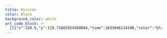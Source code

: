 ```yaml
---
title: Winston
color: Black
background_color: white
art_code_block: >-
  [[{"x":328.5,"y":119.71665954589844,"time":1633046114190,"color":"black"},{"x":322.5,"y":119.71665954589844,"time":1633046114407,"color":"black"},{"x":315.5,"y":118.71665954589844,"time":1633046114440,"color":"black"},{"x":309.5,"y":118.71665954589844,"time":1633046114474,"color":"black"},{"x":301.5,"y":116.71665954589844,"time":1633046114523,"color":"black"},{"x":293.5,"y":116.71665954589844,"time":1633046114574,"color":"black"},{"x":284.5,"y":115.71665954589844,"time":1633046114624,"color":"black"},{"x":278.5,"y":115.71665954589844,"time":1633046114657,"color":"black"},{"x":272.5,"y":115.71665954589844,"time":1633046114691,"color":"black"},{"x":267.5,"y":115.71665954589844,"time":1633046114708,"color":"black"},{"x":259.5,"y":115.71665954589844,"time":1633046114742,"color":"black"},{"x":252.5,"y":115.71665954589844,"time":1633046114785,"color":"black"},{"x":246.5,"y":115.71665954589844,"time":1633046114821,"color":"black"},{"x":241.5,"y":115.71665954589844,"time":1633046114837,"color":"black"},{"x":236.5,"y":115.71665954589844,"time":1633046114870,"color":"black"},{"x":227.5,"y":114.71665954589844,"time":1633046114919,"color":"black"},{"x":220.5,"y":114.71665954589844,"time":1633046114953,"color":"black"},{"x":214.5,"y":114.71665954589844,"time":1633046114986,"color":"black"},{"x":207.5,"y":114.71665954589844,"time":1633046115019,"color":"black"},{"x":201.5,"y":114.71665954589844,"time":1633046115036,"color":"black"},{"x":196.5,"y":114.71665954589844,"time":1633046115069,"color":"black"},{"x":190.5,"y":114.71665954589844,"time":1633046115102,"color":"black"},{"x":182.5,"y":115.71665954589844,"time":1633046115139,"color":"black"},{"x":170.5,"y":116.71665954589844,"time":1633046115173,"color":"black"},{"x":165.5,"y":119.71665954589844,"time":1633046115206,"color":"black"},{"x":160.5,"y":120.71665954589844,"time":1633046115240,"color":"black"},{"x":152.5,"y":124.71665954589844,"time":1633046115314,"color":"black"},{"x":147.5,"y":127.71665954589844,"time":1633046115350,"color":"black"},{"x":143.5,"y":131.71665954589844,"time":1633046115401,"color":"black"},{"x":139.5,"y":135.71665954589844,"time":1633046115467,"color":"black"},{"x":135.5,"y":141.71665954589844,"time":1633046115502,"color":"black"},{"x":130.5,"y":150.71665954589844,"time":1633046115536,"color":"black"},{"x":128.5,"y":156.71665954589844,"time":1633046115585,"color":"black"},{"x":125.5,"y":161.71665954589844,"time":1633046115619,"color":"black"},{"x":124.5,"y":166.71665954589844,"time":1633046115651,"color":"black"},{"x":122.5,"y":172.71665954589844,"time":1633046115701,"color":"black"},{"x":120.5,"y":180.71665954589844,"time":1633046115752,"color":"black"},{"x":118.5,"y":186.71665954589844,"time":1633046115785,"color":"black"},{"x":117.5,"y":196.71665954589844,"time":1633046115836,"color":"black"},{"x":117.5,"y":204.71665954589844,"time":1633046115869,"color":"black"},{"x":117.5,"y":210.71665954589844,"time":1633046115885,"color":"black"},{"x":117.5,"y":219.71665954589844,"time":1633046115921,"color":"black"},{"x":117.5,"y":225.71665954589844,"time":1633046115954,"color":"black"},{"x":117.5,"y":235.71665954589844,"time":1633046115989,"color":"black"},{"x":119.5,"y":244.71665954589844,"time":1633046116028,"color":"black"},{"x":120.5,"y":252.71665954589844,"time":1633046116067,"color":"black"},{"x":121.5,"y":257.71665954589844,"time":1633046116084,"color":"black"},{"x":121.5,"y":262.71665954589844,"time":1633046116119,"color":"black"},{"x":121.5,"y":269.71665954589844,"time":1633046116151,"color":"black"},{"x":122.5,"y":275.71665954589844,"time":1633046116168,"color":"black"},{"x":122.5,"y":283.71665954589844,"time":1633046116203,"color":"black"},{"x":121.5,"y":297.71665954589844,"time":1633046116237,"color":"black"},{"x":121.5,"y":302.71665954589844,"time":1633046116253,"color":"black"},{"x":121.5,"y":310.71665954589844,"time":1633046116287,"color":"black"},{"x":121.5,"y":317.71665954589844,"time":1633046116323,"color":"black"},{"x":121.5,"y":325.71665954589844,"time":1633046116374,"color":"black"},{"x":122.5,"y":330.71665954589844,"time":1633046116408,"color":"black"},{"x":122.5,"y":336.71665954589844,"time":1633046116469,"color":"black"},{"x":123.5,"y":342.71665954589844,"time":1633046116523,"color":"black"},{"x":125.5,"y":347.71665954589844,"time":1633046116542,"color":"black"},{"x":128.5,"y":355.71665954589844,"time":1633046116605,"color":"black"},{"x":131.5,"y":361.71665954589844,"time":1633046116623,"color":"black"},{"x":134.5,"y":368.71665954589844,"time":1633046116658,"color":"black"},{"x":138.5,"y":374.71665954589844,"time":1633046116691,"color":"black"},{"x":142.5,"y":381.71665954589844,"time":1633046116737,"color":"black"},{"x":145.5,"y":386.71665954589844,"time":1633046116752,"color":"black"},{"x":152.5,"y":394.71665954589844,"time":1633046116773,"color":"black"},{"x":157.5,"y":402.71665954589844,"time":1633046116807,"color":"black"},{"x":162.5,"y":406.71665954589844,"time":1633046116823,"color":"black"},{"x":166.5,"y":410.71665954589844,"time":1633046116841,"color":"black"},{"x":172.5,"y":415.71665954589844,"time":1633046116873,"color":"black"},{"x":176.5,"y":418.71665954589844,"time":1633046116907,"color":"black"},{"x":181.5,"y":422.71665954589844,"time":1633046116940,"color":"black"},{"x":186.5,"y":424.71665954589844,"time":1633046116974,"color":"black"},{"x":192.5,"y":426.71665954589844,"time":1633046117040,"color":"black"},{"x":197.5,"y":429.71665954589844,"time":1633046117107,"color":"black"},{"x":202.5,"y":430.71665954589844,"time":1633046117141,"color":"black"},{"x":209.5,"y":432.71665954589844,"time":1633046117174,"color":"black"},{"x":216.5,"y":434.71665954589844,"time":1633046117237,"color":"black"},{"x":223.5,"y":436.71665954589844,"time":1633046117272,"color":"black"},{"x":232.5,"y":441.71665954589844,"time":1633046117323,"color":"black"},{"x":242.5,"y":445.71665954589844,"time":1633046117359,"color":"black"},{"x":247.5,"y":446.71665954589844,"time":1633046117377,"color":"black"},{"x":257.5,"y":449.71665954589844,"time":1633046117409,"color":"black"},{"x":263.5,"y":450.71665954589844,"time":1633046117440,"color":"black"},{"x":272.5,"y":450.71665954589844,"time":1633046117532,"color":"black"},{"x":278.5,"y":450.71665954589844,"time":1633046117573,"color":"black"},{"x":288.5,"y":448.71665954589844,"time":1633046117590,"color":"black"},{"x":295.5,"y":447.71665954589844,"time":1633046117626,"color":"black"},{"x":301.5,"y":445.71665954589844,"time":1633046117657,"color":"black"},{"x":308.5,"y":443.71665954589844,"time":1633046117691,"color":"black"},{"x":316.5,"y":440.71665954589844,"time":1633046117725,"color":"black"},{"x":321.5,"y":436.71665954589844,"time":1633046117774,"color":"black"},{"x":324.5,"y":432.71665954589844,"time":1633046117807,"color":"black"},{"x":326.5,"y":427.71665954589844,"time":1633046117856,"color":"black"},{"x":328.5,"y":421.71665954589844,"time":1633046117891,"color":"black"},{"x":330.5,"y":415.71665954589844,"time":1633046117924,"color":"black"},{"x":332.5,"y":410.71665954589844,"time":1633046117959,"color":"black"},{"x":333.5,"y":403.71665954589844,"time":1633046118020,"color":"black"},{"x":335.5,"y":396.71665954589844,"time":1633046118055,"color":"black"},{"x":337.5,"y":387.71665954589844,"time":1633046118093,"color":"black"},{"x":338.5,"y":382.71665954589844,"time":1633046118124,"color":"black"},{"x":339.5,"y":375.71665954589844,"time":1633046118143,"color":"black"},{"x":339.5,"y":370.71665954589844,"time":1633046118164,"color":"black"},{"x":341.5,"y":364.71665954589844,"time":1633046118207,"color":"black"},{"x":343.5,"y":352.71665954589844,"time":1633046118224,"color":"black"},{"x":344.5,"y":342.71665954589844,"time":1633046118243,"color":"black"},{"x":345.5,"y":334.71665954589844,"time":1633046118266,"color":"black"},{"x":346.5,"y":328.71665954589844,"time":1633046118284,"color":"black"},{"x":348.5,"y":322.71665954589844,"time":1633046118302,"color":"black"},{"x":349.5,"y":316.71665954589844,"time":1633046118321,"color":"black"},{"x":350.5,"y":311.71665954589844,"time":1633046118340,"color":"black"},{"x":351.5,"y":306.71665954589844,"time":1633046118356,"color":"black"},{"x":352.5,"y":301.71665954589844,"time":1633046118373,"color":"black"},{"x":353.5,"y":293.71665954589844,"time":1633046118391,"color":"black"},{"x":354.5,"y":288.71665954589844,"time":1633046118411,"color":"black"},{"x":355.5,"y":282.71665954589844,"time":1633046118432,"color":"black"},{"x":356.5,"y":272.71665954589844,"time":1633046118453,"color":"black"},{"x":357.5,"y":266.71665954589844,"time":1633046118472,"color":"black"},{"x":358.5,"y":259.71665954589844,"time":1633046118490,"color":"black"},{"x":359.5,"y":251.71665954589844,"time":1633046118506,"color":"black"},{"x":360.5,"y":244.71665954589844,"time":1633046118541,"color":"black"},{"x":360.5,"y":237.71665954589844,"time":1633046118577,"color":"black"},{"x":360.5,"y":228.71665954589844,"time":1633046118597,"color":"black"},{"x":360.5,"y":220.71665954589844,"time":1633046118626,"color":"black"},{"x":358.5,"y":204.71665954589844,"time":1633046118648,"color":"black"},{"x":356.5,"y":195.71665954589844,"time":1633046118685,"color":"black"},{"x":355.5,"y":188.71665954589844,"time":1633046118706,"color":"black"},{"x":352.5,"y":180.71665954589844,"time":1633046118743,"color":"black"},{"x":349.5,"y":169.71665954589844,"time":1633046118791,"color":"black"},{"x":347.5,"y":160.71665954589844,"time":1633046118824,"color":"black"},{"x":345.5,"y":153.71665954589844,"time":1633046118857,"color":"black"},{"x":343.5,"y":147.71665954589844,"time":1633046118891,"color":"black"},{"x":341.5,"y":142.71665954589844,"time":1633046118924,"color":"black"},{"x":339.5,"y":136.71665954589844,"time":1633046118972,"color":"black"},{"x":336.5,"y":131.71665954589844,"time":1633046119039,"color":"black"},{"x":332.5,"y":127.71665954589844,"time":1633046119106,"color":"black"},{"x":327.5,"y":124.71665954589844,"time":1633046119178,"color":"black"},{"x":322.5,"y":121.71665954589844,"time":1633046119257,"color":"black"},{"x":317.5,"y":120.71665954589844,"time":1633046119373,"color":"black"},{"x":327.5,"y":124.71665954589844,"time":1633046119178,"color":"black"}],[{"x":179.5,"y":203.71665954589844,"time":1633046120438,"color":"black"},{"x":172.5,"y":204.71665954589844,"time":1633046120596,"color":"black"},{"x":164.5,"y":206.71665954589844,"time":1633046120661,"color":"black"},{"x":158.5,"y":207.71665954589844,"time":1633046120711,"color":"black"},{"x":152.5,"y":210.71665954589844,"time":1633046120762,"color":"black"},{"x":149.5,"y":216.71665954589844,"time":1633046120850,"color":"black"},{"x":147.5,"y":222.71665954589844,"time":1633046120897,"color":"black"},{"x":148.5,"y":231.71665954589844,"time":1633046120946,"color":"black"},{"x":150.5,"y":236.71665954589844,"time":1633046120965,"color":"black"},{"x":155.5,"y":243.71665954589844,"time":1633046120999,"color":"black"},{"x":160.5,"y":248.71665954589844,"time":1633046121040,"color":"black"},{"x":165.5,"y":252.71665954589844,"time":1633046121083,"color":"black"},{"x":174.5,"y":257.71665954589844,"time":1633046121132,"color":"black"},{"x":178.5,"y":260.71665954589844,"time":1633046121160,"color":"black"},{"x":184.5,"y":262.71665954589844,"time":1633046121182,"color":"black"},{"x":191.5,"y":265.71665954589844,"time":1633046121225,"color":"black"},{"x":196.5,"y":266.71665954589844,"time":1633046121260,"color":"black"},{"x":202.5,"y":266.71665954589844,"time":1633046121297,"color":"black"},{"x":207.5,"y":265.71665954589844,"time":1633046121325,"color":"black"},{"x":211.5,"y":261.71665954589844,"time":1633046121367,"color":"black"},{"x":215.5,"y":257.71665954589844,"time":1633046121393,"color":"black"},{"x":219.5,"y":251.71665954589844,"time":1633046121416,"color":"black"},{"x":223.5,"y":241.71665954589844,"time":1633046121460,"color":"black"},{"x":223.5,"y":233.71665954589844,"time":1633046121496,"color":"black"},{"x":222.5,"y":226.71665954589844,"time":1633046121529,"color":"black"},{"x":216.5,"y":220.71665954589844,"time":1633046121580,"color":"black"},{"x":212.5,"y":216.71665954589844,"time":1633046121631,"color":"black"},{"x":207.5,"y":213.71665954589844,"time":1633046121648,"color":"black"},{"x":201.5,"y":208.71665954589844,"time":1633046121678,"color":"black"},{"x":193.5,"y":206.71665954589844,"time":1633046121778,"color":"black"},{"x":188.5,"y":205.71665954589844,"time":1633046121828,"color":"black"},{"x":179.5,"y":206.71665954589844,"time":1633046121885,"color":"black"},{"x":174.5,"y":207.71665954589844,"time":1633046122010,"color":"black"},{"x":169.5,"y":208.71665954589844,"time":1633046122281,"color":"black"},{"x":179.5,"y":206.71665954589844,"time":1633046121885,"color":"black"}],[{"x":188.5,"y":237.71665954589844,"time":1633046122640,"color":"black"},{"x":183.5,"y":237.71665954589844,"time":1633046122728,"color":"black"},{"x":179.5,"y":233.71665954589844,"time":1633046122773,"color":"black"},{"x":180.5,"y":228.71665954589844,"time":1633046122864,"color":"black"},{"x":186.5,"y":231.71665954589844,"time":1633046122936,"color":"black"},{"x":187.5,"y":236.71665954589844,"time":1633046122970,"color":"black"},{"x":182.5,"y":236.71665954589844,"time":1633046123069,"color":"black"},{"x":176.5,"y":236.71665954589844,"time":1633046123203,"color":"black"},{"x":187.5,"y":236.71665954589844,"time":1633046122970,"color":"black"}],[{"x":320.5,"y":205.71665954589844,"time":1633046124775,"color":"black"},{"x":314.5,"y":206.71665954589844,"time":1633046124903,"color":"black"},{"x":306.5,"y":208.71665954589844,"time":1633046124920,"color":"black"},{"x":291.5,"y":211.71665954589844,"time":1633046124974,"color":"black"},{"x":285.5,"y":213.71665954589844,"time":1633046125020,"color":"black"},{"x":281.5,"y":216.71665954589844,"time":1633046125084,"color":"black"},{"x":278.5,"y":223.71665954589844,"time":1633046125151,"color":"black"},{"x":277.5,"y":228.71665954589844,"time":1633046125202,"color":"black"},{"x":277.5,"y":236.71665954589844,"time":1633046125253,"color":"black"},{"x":279.5,"y":241.71665954589844,"time":1633046125269,"color":"black"},{"x":284.5,"y":251.71665954589844,"time":1633046125326,"color":"black"},{"x":290.5,"y":257.71665954589844,"time":1633046125373,"color":"black"},{"x":295.5,"y":261.71665954589844,"time":1633046125398,"color":"black"},{"x":299.5,"y":264.71665954589844,"time":1633046125422,"color":"black"},{"x":303.5,"y":267.71665954589844,"time":1633046125445,"color":"black"},{"x":308.5,"y":270.71665954589844,"time":1633046125469,"color":"black"},{"x":317.5,"y":273.71665954589844,"time":1633046125521,"color":"black"},{"x":324.5,"y":275.71665954589844,"time":1633046125569,"color":"black"},{"x":330.5,"y":276.71665954589844,"time":1633046125620,"color":"black"},{"x":337.5,"y":273.71665954589844,"time":1633046125703,"color":"black"},{"x":341.5,"y":266.71665954589844,"time":1633046125752,"color":"black"},{"x":344.5,"y":260.71665954589844,"time":1633046125768,"color":"black"},{"x":347.5,"y":249.71665954589844,"time":1633046125804,"color":"black"},{"x":348.5,"y":238.71665954589844,"time":1633046125830,"color":"black"},{"x":348.5,"y":231.71665954589844,"time":1633046125856,"color":"black"},{"x":347.5,"y":224.71665954589844,"time":1633046125903,"color":"black"},{"x":342.5,"y":220.71665954589844,"time":1633046125988,"color":"black"},{"x":338.5,"y":216.71665954589844,"time":1633046126039,"color":"black"},{"x":332.5,"y":213.71665954589844,"time":1633046126056,"color":"black"},{"x":327.5,"y":209.71665954589844,"time":1633046126111,"color":"black"},{"x":320.5,"y":206.71665954589844,"time":1633046126231,"color":"black"},{"x":332.5,"y":213.71665954589844,"time":1633046126056,"color":"black"},{"x":316.5,"y":206.71665954589844,"time":1633046126447,"color":"black"}],[{"x":325.5,"y":232.71665954589844,"time":1633046126888,"color":"black"},{"x":319.5,"y":233.71665954589844,"time":1633046126969,"color":"black"},{"x":317.5,"y":240.71665954589844,"time":1633046127056,"color":"black"},{"x":319.5,"y":245.71665954589844,"time":1633046127121,"color":"black"},{"x":324.5,"y":247.71665954589844,"time":1633046127188,"color":"black"},{"x":328.5,"y":242.71665954589844,"time":1633046127338,"color":"black"},{"x":327.5,"y":237.71665954589844,"time":1633046127456,"color":"black"},{"x":323.5,"y":240.71665954589844,"time":1633046127903,"color":"black"},{"x":320.5,"y":236.71665954589844,"time":1633046128203,"color":"black"},{"x":324.5,"y":233.71665954589844,"time":1633046128643,"color":"black"},{"x":330.5,"y":234.71665954589844,"time":1633046128789,"color":"black"},{"x":320.5,"y":236.71665954589844,"time":1633046128203,"color":"black"}],[{"x":236.5,"y":179.71665954589844,"time":1633046159247,"color":"black"},{"x":237.5,"y":184.71665954589844,"time":1633046159474,"color":"black"},{"x":238.5,"y":189.71665954589844,"time":1633046159530,"color":"black"},{"x":240.5,"y":196.71665954589844,"time":1633046159587,"color":"black"},{"x":241.5,"y":203.71665954589844,"time":1633046159606,"color":"black"},{"x":242.5,"y":214.71665954589844,"time":1633046159663,"color":"black"},{"x":243.5,"y":222.71665954589844,"time":1633046159721,"color":"black"},{"x":244.5,"y":230.71665954589844,"time":1633046159771,"color":"black"},{"x":245.5,"y":240.71665954589844,"time":1633046159820,"color":"black"},{"x":245.5,"y":253.71665954589844,"time":1633046159869,"color":"black"},{"x":244.5,"y":263.71665954589844,"time":1633046159918,"color":"black"},{"x":243.5,"y":273.71665954589844,"time":1633046159968,"color":"black"},{"x":243.5,"y":281.71665954589844,"time":1633046160019,"color":"black"},{"x":241.5,"y":292.71665954589844,"time":1633046160069,"color":"black"},{"x":240.5,"y":299.71665954589844,"time":1633046160115,"color":"black"},{"x":239.5,"y":306.71665954589844,"time":1633046160169,"color":"black"},{"x":239.5,"y":311.71665954589844,"time":1633046160216,"color":"black"},{"x":238.5,"y":317.71665954589844,"time":1633046160267,"color":"black"},{"x":237.5,"y":325.71665954589844,"time":1633046160318,"color":"black"},{"x":236.5,"y":330.71665954589844,"time":1633046160365,"color":"black"},{"x":235.5,"y":335.71665954589844,"time":1633046160450,"color":"black"},{"x":232.5,"y":340.71665954589844,"time":1633046160532,"color":"black"},{"x":231.5,"y":346.71665954589844,"time":1633046160599,"color":"black"},{"x":229.5,"y":353.71665954589844,"time":1633046160666,"color":"black"},{"x":226.5,"y":358.71665954589844,"time":1633046160748,"color":"black"},{"x":222.5,"y":361.71665954589844,"time":1633046160816,"color":"black"},{"x":215.5,"y":364.71665954589844,"time":1633046160885,"color":"black"},{"x":210.5,"y":365.71665954589844,"time":1633046160936,"color":"black"},{"x":203.5,"y":365.71665954589844,"time":1633046160953,"color":"black"},{"x":187.5,"y":364.71665954589844,"time":1633046161013,"color":"black"},{"x":188.5,"y":369.71665954589844,"time":1633046161304,"color":"black"},{"x":192.5,"y":373.71665954589844,"time":1633046161400,"color":"black"},{"x":197.5,"y":375.71665954589844,"time":1633046161578,"color":"black"},{"x":202.5,"y":377.71665954589844,"time":1633046161664,"color":"black"},{"x":207.5,"y":379.71665954589844,"time":1633046161747,"color":"black"},{"x":215.5,"y":383.71665954589844,"time":1633046161799,"color":"black"},{"x":221.5,"y":385.71665954589844,"time":1633046161908,"color":"black"},{"x":227.5,"y":385.71665954589844,"time":1633046161971,"color":"black"},{"x":234.5,"y":385.71665954589844,"time":1633046162022,"color":"black"},{"x":239.5,"y":384.71665954589844,"time":1633046162039,"color":"black"},{"x":252.5,"y":383.71665954589844,"time":1633046162103,"color":"black"},{"x":259.5,"y":382.71665954589844,"time":1633046162154,"color":"black"},{"x":265.5,"y":381.71665954589844,"time":1633046162220,"color":"black"},{"x":270.5,"y":380.71665954589844,"time":1633046162270,"color":"black"},{"x":278.5,"y":378.71665954589844,"time":1633046162321,"color":"black"},{"x":283.5,"y":376.71665954589844,"time":1633046162370,"color":"black"},{"x":288.5,"y":375.71665954589844,"time":1633046162468,"color":"black"},{"x":288.5,"y":370.71665954589844,"time":1633046162662,"color":"black"},{"x":285.5,"y":366.71665954589844,"time":1633046162795,"color":"black"},{"x":278.5,"y":365.71665954589844,"time":1633046162944,"color":"black"},{"x":272.5,"y":364.71665954589844,"time":1633046162985,"color":"black"},{"x":266.5,"y":364.71665954589844,"time":1633046163084,"color":"black"},{"x":260.5,"y":366.71665954589844,"time":1633046163239,"color":"black"},{"x":255.5,"y":365.71665954589844,"time":1633046163428,"color":"black"},{"x":252.5,"y":361.71665954589844,"time":1633046163495,"color":"black"},{"x":250.5,"y":356.71665954589844,"time":1633046163539,"color":"black"},{"x":248.5,"y":350.71665954589844,"time":1633046163588,"color":"black"},{"x":248.5,"y":345.71665954589844,"time":1633046163638,"color":"black"},{"x":249.5,"y":337.71665954589844,"time":1633046163690,"color":"black"},{"x":251.5,"y":329.71665954589844,"time":1633046163740,"color":"black"},{"x":252.5,"y":324.71665954589844,"time":1633046163817,"color":"black"},{"x":253.5,"y":319.71665954589844,"time":1633046163868,"color":"black"},{"x":253.5,"y":313.71665954589844,"time":1633046163920,"color":"black"},{"x":253.5,"y":307.71665954589844,"time":1633046163938,"color":"black"},{"x":252.5,"y":292.71665954589844,"time":1633046164007,"color":"black"},{"x":251.5,"y":283.71665954589844,"time":1633046164057,"color":"black"},{"x":251.5,"y":274.71665954589844,"time":1633046164108,"color":"black"},{"x":251.5,"y":263.71665954589844,"time":1633046164157,"color":"black"},{"x":253.5,"y":254.71665954589844,"time":1633046164211,"color":"black"},{"x":254.5,"y":247.71665954589844,"time":1633046164262,"color":"black"},{"x":255.5,"y":242.71665954589844,"time":1633046164327,"color":"black"},{"x":256.5,"y":235.71665954589844,"time":1633046164377,"color":"black"},{"x":258.5,"y":230.71665954589844,"time":1633046164424,"color":"black"},{"x":258.5,"y":223.71665954589844,"time":1633046164472,"color":"black"},{"x":259.5,"y":218.71665954589844,"time":1633046164524,"color":"black"},{"x":259.5,"y":208.71665954589844,"time":1633046164574,"color":"black"},{"x":259.5,"y":198.71665954589844,"time":1633046164624,"color":"black"},{"x":259.5,"y":191.71665954589844,"time":1633046164670,"color":"black"},{"x":260.5,"y":186.71665954589844,"time":1633046164729,"color":"black"},{"x":261.5,"y":181.71665954589844,"time":1633046164844,"color":"black"},{"x":259.5,"y":191.71665954589844,"time":1633046164670,"color":"black"}],[{"x":218.5,"y":378.71665954589844,"time":1633046165640,"color":"black"},{"x":213.5,"y":379.71665954589844,"time":1633046165771,"color":"black"},{"x":215.5,"y":374.71665954589844,"time":1633046165904,"color":"black"},{"x":219.5,"y":377.71665954589844,"time":1633046166249,"color":"black"},{"x":213.5,"y":379.71665954589844,"time":1633046165771,"color":"black"},{"x":220.5,"y":377.71665954589844,"time":1633046166295,"color":"black"}],[{"x":254.5,"y":381.71665954589844,"time":1633046166752,"color":"black"},{"x":253.5,"y":376.71665954589844,"time":1633046166896,"color":"black"},{"x":254.5,"y":381.71665954589844,"time":1633046166752,"color":"black"}],[{"x":217.5,"y":403.71665954589844,"time":1633046167864,"color":"black"},{"x":222.5,"y":406.71665954589844,"time":1633046168005,"color":"black"},{"x":227.5,"y":407.71665954589844,"time":1633046168091,"color":"black"},{"x":232.5,"y":408.71665954589844,"time":1633046168146,"color":"black"},{"x":239.5,"y":411.71665954589844,"time":1633046168191,"color":"black"},{"x":247.5,"y":411.71665954589844,"time":1633046168249,"color":"black"},{"x":255.5,"y":411.71665954589844,"time":1633046168315,"color":"black"},{"x":259.5,"y":414.71665954589844,"time":1633046168415,"color":"black"},{"x":263.5,"y":418.71665954589844,"time":1633046168500,"color":"black"},{"x":263.5,"y":423.71665954589844,"time":1633046168582,"color":"black"},{"x":260.5,"y":427.71665954589844,"time":1633046168648,"color":"black"},{"x":254.5,"y":431.71665954589844,"time":1633046168717,"color":"black"},{"x":249.5,"y":432.71665954589844,"time":1633046168783,"color":"black"},{"x":242.5,"y":429.71665954589844,"time":1633046168848,"color":"black"},{"x":237.5,"y":428.71665954589844,"time":1633046168899,"color":"black"},{"x":230.5,"y":424.71665954589844,"time":1633046168965,"color":"black"},{"x":225.5,"y":422.71665954589844,"time":1633046169033,"color":"black"},{"x":221.5,"y":419.71665954589844,"time":1633046169098,"color":"black"},{"x":216.5,"y":415.71665954589844,"time":1633046169166,"color":"black"},{"x":213.5,"y":410.71665954589844,"time":1633046169220,"color":"black"},{"x":214.5,"y":405.71665954589844,"time":1633046169337,"color":"black"},{"x":219.5,"y":402.71665954589844,"time":1633046169453,"color":"black"},{"x":213.5,"y":410.71665954589844,"time":1633046169220,"color":"black"}],[{"x":235.5,"y":416.71665954589844,"time":1633046170247,"color":"black"},{"x":235.5,"y":421.71665954589844,"time":1633046170554,"color":"black"},{"x":241.5,"y":423.71665954589844,"time":1633046170670,"color":"black"},{"x":248.5,"y":423.71665954589844,"time":1633046170767,"color":"black"},{"x":253.5,"y":422.71665954589844,"time":1633046170818,"color":"black"},{"x":249.5,"y":418.71665954589844,"time":1633046171029,"color":"black"},{"x":244.5,"y":416.71665954589844,"time":1633046171076,"color":"black"},{"x":239.5,"y":414.71665954589844,"time":1633046171271,"color":"black"},{"x":249.5,"y":418.71665954589844,"time":1633046171029,"color":"black"}],[{"x":257.5,"y":391.71665954589844,"time":1633046173045,"color":"black"},{"x":263.5,"y":389.71665954589844,"time":1633046173222,"color":"black"},{"x":271.5,"y":388.71665954589844,"time":1633046173272,"color":"black"},{"x":278.5,"y":386.71665954589844,"time":1633046173327,"color":"black"},{"x":284.5,"y":385.71665954589844,"time":1633046173356,"color":"black"},{"x":289.5,"y":383.71665954589844,"time":1633046173399,"color":"black"},{"x":296.5,"y":381.71665954589844,"time":1633046173495,"color":"black"},{"x":302.5,"y":378.71665954589844,"time":1633046173578,"color":"black"},{"x":311.5,"y":375.71665954589844,"time":1633046173661,"color":"black"},{"x":315.5,"y":371.71665954589844,"time":1633046173748,"color":"black"},{"x":318.5,"y":367.71665954589844,"time":1633046173905,"color":"black"},{"x":315.5,"y":363.71665954589844,"time":1633046173993,"color":"black"},{"x":310.5,"y":361.71665954589844,"time":1633046174113,"color":"black"},{"x":318.5,"y":367.71665954589844,"time":1633046173905,"color":"black"}],[{"x":225.5,"y":396.71665954589844,"time":1633046175045,"color":"black"},{"x":220.5,"y":395.71665954589844,"time":1633046175150,"color":"black"},{"x":208.5,"y":393.71665954589844,"time":1633046175227,"color":"black"},{"x":203.5,"y":391.71665954589844,"time":1633046175315,"color":"black"},{"x":191.5,"y":388.71665954589844,"time":1633046175387,"color":"black"},{"x":186.5,"y":386.71665954589844,"time":1633046175404,"color":"black"},{"x":179.5,"y":384.71665954589844,"time":1633046175491,"color":"black"},{"x":171.5,"y":381.71665954589844,"time":1633046175507,"color":"black"},{"x":165.5,"y":379.71665954589844,"time":1633046175555,"color":"black"},{"x":161.5,"y":374.71665954589844,"time":1633046175652,"color":"black"},{"x":158.5,"y":368.71665954589844,"time":1633046175721,"color":"black"},{"x":163.5,"y":366.71665954589844,"time":1633046175952,"color":"black"},{"x":168.5,"y":368.71665954589844,"time":1633046176031,"color":"black"},{"x":158.5,"y":368.71665954589844,"time":1633046175721,"color":"black"}],[{"x":176.5,"y":419.71665954589844,"time":1633046177414,"color":"black"},{"x":171.5,"y":421.71665954589844,"time":1633046177589,"color":"black"},{"x":152.5,"y":424.71665954589844,"time":1633046177646,"color":"black"},{"x":129.5,"y":429.71665954589844,"time":1633046177662,"color":"black"},{"x":120.5,"y":435.71665954589844,"time":1633046177704,"color":"black"},{"x":121.5,"y":444.71665954589844,"time":1633046177789,"color":"black"},{"x":126.5,"y":455.71665954589844,"time":1633046177856,"color":"black"},{"x":131.5,"y":464.71665954589844,"time":1633046177919,"color":"black"},{"x":133.5,"y":472.71665954589844,"time":1633046177974,"color":"black"},{"x":126.5,"y":455.71665954589844,"time":1633046177856,"color":"black"}],[{"x":116.5,"y":456.71665954589844,"time":1633046178593,"color":"black"},{"x":121.5,"y":452.71665954589844,"time":1633046178705,"color":"black"},{"x":132.5,"y":444.71665954589844,"time":1633046178760,"color":"black"},{"x":137.5,"y":445.71665954589844,"time":1633046178900,"color":"black"},{"x":139.5,"y":450.71665954589844,"time":1633046178948,"color":"black"},{"x":132.5,"y":444.71665954589844,"time":1633046178760,"color":"black"}],[{"x":318.5,"y":436.71665954589844,"time":1633046179986,"color":"black"},{"x":325.5,"y":434.71665954589844,"time":1633046180096,"color":"black"},{"x":332.5,"y":433.71665954589844,"time":1633046180165,"color":"black"},{"x":336.5,"y":437.71665954589844,"time":1633046180230,"color":"black"},{"x":343.5,"y":446.71665954589844,"time":1633046180340,"color":"black"},{"x":344.5,"y":452.71665954589844,"time":1633046180436,"color":"black"},{"x":343.5,"y":457.71665954589844,"time":1633046180532,"color":"black"},{"x":343.5,"y":446.71665954589844,"time":1633046180340,"color":"black"}],[{"x":333.5,"y":452.71665954589844,"time":1633046181096,"color":"black"},{"x":336.5,"y":447.71665954589844,"time":1633046181216,"color":"black"},{"x":342.5,"y":437.71665954589844,"time":1633046181274,"color":"black"},{"x":348.5,"y":432.71665954589844,"time":1633046181328,"color":"black"},{"x":353.5,"y":434.71665954589844,"time":1633046181440,"color":"black"},{"x":358.5,"y":437.71665954589844,"time":1633046181507,"color":"black"},{"x":348.5,"y":432.71665954589844,"time":1633046181328,"color":"black"}],[{"x":129.5,"y":152.71665954589844,"time":1633046184122,"color":"black"},{"x":126.5,"y":147.71665954589844,"time":1633046184244,"color":"black"},{"x":121.5,"y":142.71665954589844,"time":1633046184321,"color":"black"},{"x":129.5,"y":152.71665954589844,"time":1633046184122,"color":"black"}],[{"x":138.5,"y":146.71665954589844,"time":1633046184806,"color":"black"},{"x":135.5,"y":140.71665954589844,"time":1633046184907,"color":"black"},{"x":132.5,"y":135.71665954589844,"time":1633046184991,"color":"black"},{"x":138.5,"y":146.71665954589844,"time":1633046184806,"color":"black"},{"x":132.5,"y":133.71665954589844,"time":1633046185041,"color":"black"}],[{"x":154.5,"y":128.71665954589844,"time":1633046185568,"color":"black"},{"x":155.5,"y":122.71665954589844,"time":1633046185688,"color":"black"},{"x":156.5,"y":117.71665954589844,"time":1633046185756,"color":"black"},{"x":154.5,"y":128.71665954589844,"time":1633046185568,"color":"black"}],[{"x":179.5,"y":126.71665954589844,"time":1633046186196,"color":"black"},{"x":178.5,"y":118.71665954589844,"time":1633046186257,"color":"black"},{"x":178.5,"y":113.71665954589844,"time":1633046186319,"color":"black"},{"x":177.5,"y":106.71665954589844,"time":1633046186380,"color":"black"},{"x":178.5,"y":118.71665954589844,"time":1633046186257,"color":"black"}],[{"x":152.5,"y":124.71665954589844,"time":1633046186967,"color":"black"},{"x":148.5,"y":118.71665954589844,"time":1633046187091,"color":"black"},{"x":152.5,"y":124.71665954589844,"time":1633046186967,"color":"black"}],[{"x":219.5,"y":117.71665954589844,"time":1633046187823,"color":"black"},{"x":218.5,"y":112.71665954589844,"time":1633046187964,"color":"black"},{"x":216.5,"y":106.71665954589844,"time":1633046188014,"color":"black"},{"x":219.5,"y":117.71665954589844,"time":1633046187823,"color":"black"}],[{"x":243.5,"y":124.71665954589844,"time":1633046188486,"color":"black"},{"x":247.5,"y":121.71665954589844,"time":1633046188600,"color":"black"},{"x":252.5,"y":114.71665954589844,"time":1633046188668,"color":"black"},{"x":256.5,"y":111.71665954589844,"time":1633046188754,"color":"black"},{"x":265.5,"y":105.71665954589844,"time":1633046188895,"color":"black"},{"x":270.5,"y":102.71665954589844,"time":1633046188944,"color":"black"},{"x":256.5,"y":111.71665954589844,"time":1633046188754,"color":"black"}],[{"x":277.5,"y":120.71665954589844,"time":1633046189338,"color":"black"},{"x":279.5,"y":114.71665954589844,"time":1633046189460,"color":"black"},{"x":280.5,"y":109.71665954589844,"time":1633046189515,"color":"black"},{"x":277.5,"y":120.71665954589844,"time":1633046189338,"color":"black"}],[{"x":295.5,"y":119.71665954589844,"time":1633046189867,"color":"black"},{"x":298.5,"y":113.71665954589844,"time":1633046189970,"color":"black"},{"x":302.5,"y":106.71665954589844,"time":1633046190031,"color":"black"},{"x":308.5,"y":98.71665954589844,"time":1633046190049,"color":"black"},{"x":298.5,"y":113.71665954589844,"time":1633046189970,"color":"black"},{"x":311.5,"y":98.71665954589844,"time":1633046190146,"color":"black"}],[{"x":313.5,"y":124.71665954589844,"time":1633046190482,"color":"black"},{"x":318.5,"y":120.71665954589844,"time":1633046190621,"color":"black"},{"x":324.5,"y":112.71665954589844,"time":1633046190674,"color":"black"},{"x":313.5,"y":124.71665954589844,"time":1633046190482,"color":"black"},{"x":325.5,"y":113.71665954589844,"time":1633046190822,"color":"black"}],[{"x":337.5,"y":138.71665954589844,"time":1633046191146,"color":"black"},{"x":339.5,"y":133.71665954589844,"time":1633046191274,"color":"black"},{"x":342.5,"y":129.71665954589844,"time":1633046191338,"color":"black"},{"x":346.5,"y":125.71665954589844,"time":1633046191354,"color":"black"},{"x":339.5,"y":133.71665954589844,"time":1633046191274,"color":"black"}],[{"x":348.5,"y":156.71665954589844,"time":1633046191675,"color":"black"},{"x":352.5,"y":149.71665954589844,"time":1633046191802,"color":"black"},{"x":355.5,"y":138.71665954589844,"time":1633046191859,"color":"black"},{"x":348.5,"y":156.71665954589844,"time":1633046191675,"color":"black"}],[{"x":286.5,"y":116.71665954589844,"time":1633046192410,"color":"black"},{"x":282.5,"y":113.71665954589844,"time":1633046192511,"color":"black"},{"x":276.5,"y":107.71665954589844,"time":1633046192574,"color":"black"},{"x":270.5,"y":102.71665954589844,"time":1633046192592,"color":"black"},{"x":282.5,"y":113.71665954589844,"time":1633046192511,"color":"black"}],[{"x":247.5,"y":121.71665954589844,"time":1633046193042,"color":"black"},{"x":235.5,"y":114.71665954589844,"time":1633046193120,"color":"black"},{"x":231.5,"y":109.71665954589844,"time":1633046193170,"color":"black"},{"x":247.5,"y":121.71665954589844,"time":1633046193042,"color":"black"}],[{"x":225.5,"y":119.71665954589844,"time":1633046193591,"color":"black"},{"x":222.5,"y":107.71665954589844,"time":1633046193654,"color":"black"},{"x":218.5,"y":98.71665954589844,"time":1633046193711,"color":"black"},{"x":225.5,"y":119.71665954589844,"time":1633046193591,"color":"black"},{"x":216.5,"y":100.71665954589844,"time":1633046193940,"color":"black"}],[{"x":212.5,"y":122.71665954589844,"time":1633046194168,"color":"black"},{"x":208.5,"y":118.71665954589844,"time":1633046194250,"color":"black"},{"x":197.5,"y":107.71665954589844,"time":1633046194329,"color":"black"},{"x":193.5,"y":104.71665954589844,"time":1633046194394,"color":"black"},{"x":208.5,"y":118.71665954589844,"time":1633046194250,"color":"black"}],[{"x":183.5,"y":122.71665954589844,"time":1633046194746,"color":"black"},{"x":174.5,"y":119.71665954589844,"time":1633046194810,"color":"black"},{"x":165.5,"y":115.71665954589844,"time":1633046194858,"color":"black"},{"x":161.5,"y":110.71665954589844,"time":1633046194921,"color":"black"},{"x":174.5,"y":119.71665954589844,"time":1633046194810,"color":"black"}],[{"x":158.5,"y":130.71665954589844,"time":1633046195247,"color":"black"},{"x":155.5,"y":126.71665954589844,"time":1633046195326,"color":"black"},{"x":140.5,"y":119.71665954589844,"time":1633046195403,"color":"black"},{"x":158.5,"y":130.71665954589844,"time":1633046195247,"color":"black"}],[{"x":198.5,"y":146.71665954589844,"time":1633046195993,"color":"black"},{"x":203.5,"y":146.71665954589844,"time":1633046196075,"color":"black"},{"x":215.5,"y":147.71665954589844,"time":1633046196159,"color":"black"},{"x":220.5,"y":148.71665954589844,"time":1633046196223,"color":"black"},{"x":226.5,"y":148.71665954589844,"time":1633046196240,"color":"black"},{"x":238.5,"y":146.71665954589844,"time":1633046196331,"color":"black"},{"x":244.5,"y":146.71665954589844,"time":1633046196432,"color":"black"},{"x":249.5,"y":146.71665954589844,"time":1633046196449,"color":"black"},{"x":256.5,"y":146.71665954589844,"time":1633046196493,"color":"black"},{"x":260.5,"y":143.71665954589844,"time":1633046196571,"color":"black"},{"x":266.5,"y":142.71665954589844,"time":1633046196653,"color":"black"},{"x":271.5,"y":141.71665954589844,"time":1633046196735,"color":"black"},{"x":278.5,"y":139.71665954589844,"time":1633046196826,"color":"black"},{"x":289.5,"y":137.71665954589844,"time":1633046196893,"color":"black"},{"x":294.5,"y":136.71665954589844,"time":1633046196959,"color":"black"},{"x":278.5,"y":139.71665954589844,"time":1633046196826,"color":"black"}],[{"x":229.5,"y":157.71665954589844,"time":1633046197766,"color":"black"},{"x":236.5,"y":159.71665954589844,"time":1633046197839,"color":"black"},{"x":245.5,"y":159.71665954589844,"time":1633046197926,"color":"black"},{"x":255.5,"y":158.71665954589844,"time":1633046197997,"color":"black"},{"x":264.5,"y":156.71665954589844,"time":1633046198049,"color":"black"},{"x":245.5,"y":159.71665954589844,"time":1633046197926,"color":"black"},{"x":269.5,"y":156.71665954589844,"time":1633046198171,"color":"black"}],[{"x":248.5,"y":174.71665954589844,"time":1633046199079,"color":"black"},{"x":257.5,"y":173.71665954589844,"time":1633046199189,"color":"black"},{"x":262.5,"y":173.71665954589844,"time":1633046199256,"color":"black"},{"x":248.5,"y":174.71665954589844,"time":1633046199079,"color":"black"},{"x":271.5,"y":172.71665954589844,"time":1633046199273,"color":"black"}]]
---
```


